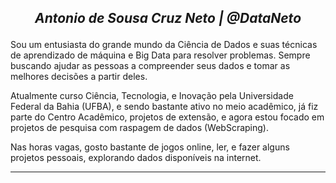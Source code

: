## <p align="center">*Antonio de Sousa Cruz Neto | @DataNeto* </p>

  Sou um entusiasta do grande mundo da Ciência de Dados e suas técnicas de aprendizado de máquina e Big Data para resolver problemas. Sempre buscando ajudar as pessoas a compreender seus dados e tomar as melhores decisões a partir deles.

Atualmente curso Ciência, Tecnologia, e Inovação pela Universidade Federal da Bahia (UFBA), e sendo bastante ativo no meio acadêmico, já fiz parte do Centro Acadêmico, projetos de extensão, e agora estou focado em projetos de pesquisa com raspagem de dados (WebScraping).

Nas horas vagas, gosto bastante de jogos online, ler, e fazer alguns projetos pessoais, explorando dados disponíveis na internet.

---
